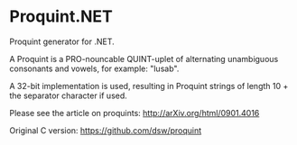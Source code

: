 # Proquint.NET
Proquint generator for .NET.

A Proquint is a PRO-nouncable QUINT-uplet of alternating unambiguous consonants and vowels, for example: "lusab".

A 32-bit implementation is used, resulting in Proquint strings of length 10 + the separator character if used.

Please see the article on proquints: http://arXiv.org/html/0901.4016

Original C version: https://github.com/dsw/proquint
